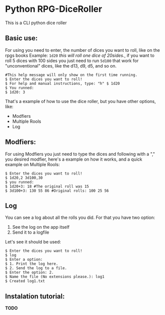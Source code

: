 # Python RPG-DiceRoller

This is a CLI python dice roller

## Basic use:

For using you need to enter, the number of dices you want to roll, like on the rpgs books
Example: `1d20` *this will roll one dice of 20sides.*, if you want to roll 5 dices with 100 sides
you just need to run `5d100` that work for "unconventional" dices, like the d13, d9, d5, and so on.

```
#This help message will only show on the first time running.
$ Enter the dices you want to roll!
$ For help and manual instructions, type: "h" $ 1d20
$ You runned:
$ 1d20: 3
```
That's a example of how to use the dice roller, but you have other options, like:

* Modfiers
* Multiple Rools
* Log

## Modfiers:

For using Modfiers you just need to type the dices and following with a "," you desired modfier, here's
a example on how it works, and a quick example on Multiple Rools:

```
$ Enter the dices you want to roll!
$ 1d20,2 3d100,30
$ you runned:
$ 1d20+3: 18 #The original roll was 15
$ 3d100+3: 130 55 86 #Original rolls: 100 25 56
```

## Log

You can see a log about all the rolls you did. For that you have two option:

1. See the log on the app itself
2. Send it to a logfile

Let's see it should be used:

```
$ Enter the dices you want to roll!
$ log
$ Enter a option:
$ 1. Print the log here.
$ 2. Send the log to a file.
$ Enter the option: 2.
$ Name the file (No extensions please.): log1
$ Created log1.txt
```

## Instalation tutorial:

**TODO** 
